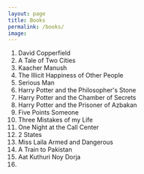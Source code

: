 ```yaml
---
layout: page
title: Books
permalink: /books/
image: 
---
```

1. David Copperfield
2. A Tale of Two Cities
3. Kaacher Manush
4. The Illicit Happiness of Other People
5. Serious Man
6. Harry Potter and the Philosopher's Stone
7. Harry Potter and the Chamber of Secrets
8. Harry Potter and the Prisoner of Azbakan
9. Five Points Someone
10. Three Mistakes of my Life
11. One Night at the Call Center
12. 2 States
13. Miss Laila Armed and Dangerous
14. A Train to Pakistan
15. Aat Kuthuri Noy Dorja
16. 


